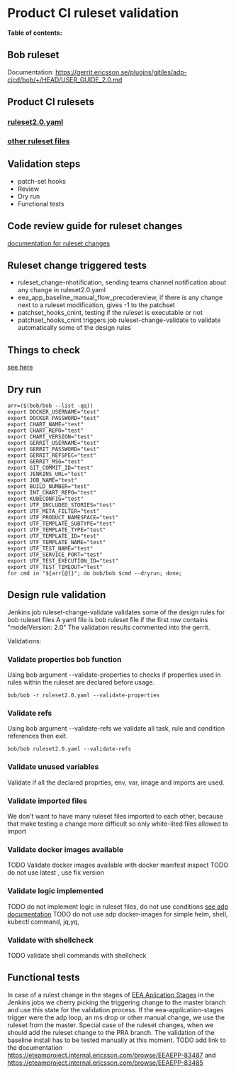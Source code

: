 # Product CI ruleset validation

**Table of contents:**
<!-- START doctoc
...
END doctoc -->

## Bob ruleset

Documentation: <https://gerrit.ericsson.se/plugins/gitiles/adp-cicd/bob/+/HEAD/USER_GUIDE_2.0.md>

## Product CI rulesets

### [ruleset2.0.yaml](https://gerrit.ericsson.se/plugins/gitiles/EEA/cnint/+/master/ruleset2.0.yaml)

### [other ruleset files](https://gerrit.ericsson.se/plugins/gitiles/EEA/cnint/+/master/bob-rulesets/)

## Validation steps

* patch-set hooks
* Review
* Dry run
* Functional tests

## Code review guide for ruleset changes

[documentation for ruleset changes](https://gerrit.ericsson.se/plugins/gitiles/EEA/adp-app-staging/+/master/product-ci-bob-ruleset.md#Code-review-guide-for-ruleset-changes)

## Ruleset change triggered tests

* ruleset_change-nhotification, sending teams channel notification about any change in ruleset2.0.yaml
* eea_app_baseline_manual_flow_precodereview, if there is any change next to a ruleset modification, gives -1 to the patchset
* patchset_hooks_cnint, testing if the ruleset is executable or not
* patchset_hooks_cnint triggers job ruleset-change-validate to validate automatically some of the design rules

## Things to check

[see here](https://gerrit.ericsson.se/plugins/gitiles/EEA/adp-app-staging/+/master/product-ci-bob-ruleset.md#Code-review-guide-for-ruleset-changes)

## Dry run

```
arr=($(bob/bob --list -qq))
export DOCKER_USERNAME="test"
export DOCKER_PASSWORD="test"
export CHART_NAME="test"
export CHART_REPO="test"
export CHART_VERSION="test"
export GERRIT_USERNAME="test"
export GERRIT_PASSWORD="test"
export GERRIT_REFSPEC="test"
export GERRIT_MSG="test"
export GIT_COMMIT_ID="test"
export JENKINS_URL="test"
export JOB_NAME="test"
export BUILD_NUMBER="test"
export INT_CHART_REPO="test"
export KUBECONFIG="test"
export UTF_INCLUDED_STORIES="test"
export UTF_META_FILTER="test"
export UTF_PRODUCT_NAMESPACE="test"
export UTF_TEMPLATE_SUBTYPE="test"
export UTF_TEMPLATE_TYPE="test"
export UTF_TEMPLATE_ID="test"
export UTF_TEMPLATE_NAME="test"
export UTF_TEST_NAME="test"
export UTF_SERVICE_PORT="test"
export UTF_TEST_EXECUTION_ID="test"
export UTF_TEST_TIMEOUT="test"
for cmd in "${arr[@]}"; do bob/bob $cmd --dryrun; done;
```

## Design rule validation

Jenkins job ruleset-change-validate validates some of the design rules for bob ruleset files
A yaml file is bob ruleset file if the first row contains "modelVersion: 2.0"
The validation results commented into the gerrit.

Validations:

### Validate properties bob function

Using bob argument --validate-properties to checks if properties used in rules within the ruleset are declared before usage.

```
bob/bob -r ruleset2.0.yaml --validate-properties
```

### Validate refs

Using bob argument --validate-refs we validate all task, rule and condition references then exit.

```
bob/bob ruleset2.0.yaml --validate-refs

```

### Validate unused variables

Validate if all the declared proprties, env, var, image and imports are used.

### Validate imported files

We don't want to have many ruleset files imported to each other, because that make testing a change more difficult so only white-lited files allowed to import

### Validate docker images available

TODO Validate docker images available with docker manifest inspect
TODO do not use latest , use fix version

### Validate logic implemented

TODO do not implement logic in ruleset files, do not use conditions [see adp documentation](https://gerrit.ericsson.se/plugins/gitiles/adp-cicd/bob/+/HEAD/USER_GUIDE_2.0.md#Using-condition)
TODO do not use adp docker-images for simple helm, shell, kubectl command, jq,yq,

### Validate with shellcheck

TODO validate shell commands with shellcheck

## Functional tests

In case of a rulest change in the stages of [EEA Aplication Stages](https://spinnaker.rnd.gic.ericsson.se/#/applications/eea/executions?pipeline=eea-application-staging) in the Jenkins jobs we cherry picking the triggering change to the master branch and use this state for the validation process.
If the eea-application-stages trigger were the adp loop, an ms drop or other manual change, we use the ruleset from the master.
Special case of the ruleset changes, when we should add the ruleset change to the PRA branch. The validation of the baseline install has to be tested manually at this moment.  TODO add link to the documentation <https://eteamproject.internal.ericsson.com/browse/EEAEPP-83487> and <https://eteamproject.internal.ericsson.com/browse/EEAEPP-83485>
